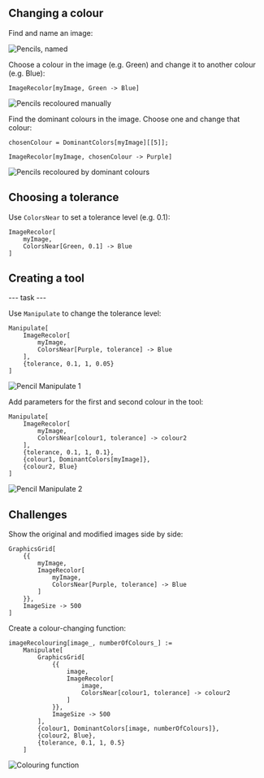 ## Changing a colour

Find and name an image:

![Pencils, named](images/myImagePencils.png)

Choose a colour in the image (e.g. Green) and change it to another colour (e.g. Blue):

```
ImageRecolor[myImage, Green -> Blue]
```

![Pencils recoloured manually](images/PencilsRecolour1.png)

Find the dominant colours in the image. Choose one and change that colour:

```
chosenColour = DominantColors[myImage][[5]];

ImageRecolor[myImage, chosenColour -> Purple]
```

![Pencils recoloured by dominant colours](images/PencilsRecolour2.png)


## Choosing a tolerance

Use `ColorsNear` to set a tolerance level (e.g. 0.1):

```
ImageRecolor[
    myImage,
    ColorsNear[Green, 0.1] -> Blue
]
```


## Creating a tool

--- task ---

Use `Manipulate` to change the tolerance level:

```
Manipulate[
    ImageRecolor[
        myImage,
        ColorsNear[Purple, tolerance] -> Blue
    ],
    {tolerance, 0.1, 1, 0.05}
]
```

![Pencil Manipulate 1](images/PencilManipulate1.png)

Add parameters for the first and second colour in the tool:

```
Manipulate[
    ImageRecolor[
        myImage,
        ColorsNear[colour1, tolerance] -> colour2
    ],
    {tolerance, 0.1, 1, 0.1},
    {colour1, DominantColors[myImage]},
    {colour2, Blue}
]
```

![Pencil Manipulate 2](images/PencilManipulate2.png)


## Challenges

Show the original and modified images side by side:

```
GraphicsGrid[
    {{
        myImage,
        ImageRecolor[
            myImage,
            ColorsNear[Purple, tolerance] -> Blue
        ]
    }},
    ImageSize -> 500
]
```

Create a colour-changing function:

```
imageRecolouring[image_, numberOfColours_] :=
    Manipulate[
        GraphicsGrid[
            {{
                image,
                ImageRecolor[
                    image,
                    ColorsNear[colour1, tolerance] -> colour2
                ]
            }},
            ImageSize -> 500
        ],
        {colour1, DominantColors[image, numberOfColours]},
        {colour2, Blue},
        {tolerance, 0.1, 1, 0.5}
    ]
```

![Colouring function](images/ColouringFunction.png)